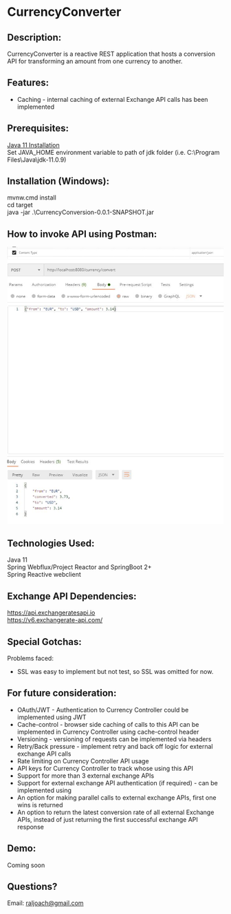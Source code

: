# CurrencyConverter

Description:
-------------
CurrencyConverter is a reactive REST application that hosts a conversion API for 
transforming an amount from one currency to another.

Features:
----------
* Caching - internal caching of external Exchange API calls has been implemented

Prerequisites:
--------------
[Java 11 Installation](https://www.oracle.com/java/technologies/javase-jdk11-downloads.html) <br>
Set JAVA_HOME environment variable to path of jdk folder (i.e. C:\Program Files\Java\jdk-11.0.9)

Installation (Windows):
-----------------------
mvnw.cmd install <br>
cd target <br>
java -jar .\CurrencyConversion-0.0.1-SNAPSHOT.jar

How to invoke API using Postman:
---------------------------------
![alt text](https://github.com/raljoach/CurrencyConverter/blob/master/contenttype.JPG?raw=true)
![alt text](https://github.com/raljoach/CurrencyConverter/blob/master/postman.JPG?raw=true)

Technologies Used:
--------------------
Java 11 <br>
Spring Webflux/Project Reactor and SpringBoot 2+ <br>
Spring Reactive webclient <br>

Exchange API Dependencies:
-----------------
https://api.exchangeratesapi.io <br>
https://v6.exchangerate-api.com/

Special Gotchas:
----------------
Problems faced:
* SSL was easy to implement but not test, so SSL was omitted for now.

For future consideration:
-------------------------
* OAuth/JWT - Authentication to Currency Controller could be implemented using JWT
* Cache-control - browser side caching of calls to this API can be implemented in Currency Controller using cache-control header
* Versioning - versioning of requests can be implemented via headers
* Retry/Back pressure - implement retry and back off logic for external exchange API calls
* Rate limiting on Currency Controller API usage
* API keys for Currency Controller to track whose using this API
* Support for more than 3 external exchange APIs
* Support for external exchange API authentication (if required) - can be implemented using
* An option for making parallel calls to external exchange APIs, first one wins is returned
* An option to return the latest conversion rate of all external Exchange APIs, instead of just returning the first successful exchange API response

Demo:
-----
Coming soon


Questions?
-----------
Email: raljoach@gmail.com


